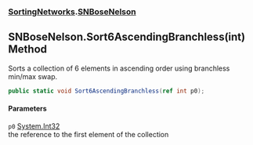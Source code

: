 ### [SortingNetworks](./SortingNetworks.md 'SortingNetworks').[SNBoseNelson](./SortingNetworks-SNBoseNelson.md 'SortingNetworks.SNBoseNelson')
## SNBoseNelson.Sort6AscendingBranchless(int) Method
Sorts a collection of 6 elements in ascending order using branchless min/max swap.  
```csharp
public static void Sort6AscendingBranchless(ref int p0);
```
#### Parameters
<a name='SortingNetworks-SNBoseNelson-Sort6AscendingBranchless(int)-p0'></a>
`p0` [System.Int32](https://docs.microsoft.com/en-us/dotnet/api/System.Int32 'System.Int32')  
the reference to the first element of the collection  
  
